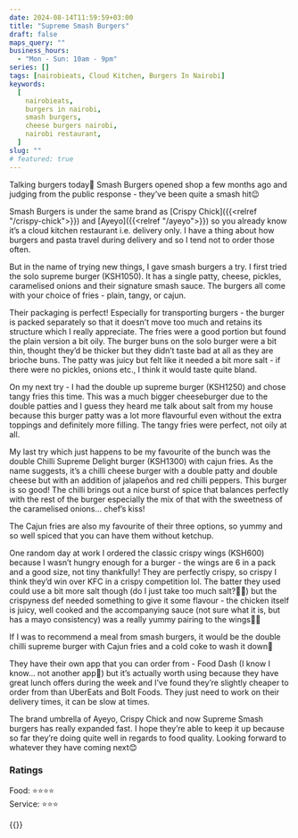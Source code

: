 ```yaml
---
date: 2024-08-14T11:59:59+03:00
title: "Supreme Smash Burgers"
draft: false
maps_query: ""
business_hours:
  - "Mon - Sun: 10am - 9pm"
series: []
tags: [nairobieats, Cloud Kitchen, Burgers In Nairobi]
keywords:
  [
    nairobieats,
    burgers in nairobi,
    smash burgers,
    cheese burgers nairobi,
    nairobi restaurant,
  ]
slug: ""
# featured: true
---
```


Talking burgers today🍔 Smash Burgers opened shop a few months ago and judging from the public response - they’ve been quite a smash hit😉

Smash Burgers is under the same brand as [Crispy Chick]({{<relref "/crispy-chick">}}) and [Ayeyo]({{<relref "/ayeyo">}}) so you already know it’s a cloud kitchen restaurant i.e. delivery only. I have a thing about how burgers and pasta travel during delivery and so I tend not to order those often.

But in the name of trying new things, I gave smash burgers a try. I first tried the solo supreme burger (KSH1050). It has a single patty, cheese, pickles, caramelised onions and their signature smash sauce. The burgers all come with your choice of fries - plain, tangy, or cajun.

Their packaging is perfect! Especially for transporting burgers - the burger is packed separately so that it doesn’t move too much and retains its structure which I really appreciate. The fries were a good portion but found the plain version a bit oily. The burger buns on the solo burger were a bit thin, thought they’d be thicker but they didn’t taste bad at all as they are brioche buns. The patty was juicy but felt like it needed a bit more salt - if there were no pickles, onions etc., I think it would taste quite bland.

On my next try - I had the double up supreme burger (KSH1250) and chose tangy fries this time. This was a much bigger cheeseburger due to the double patties and I guess they heard me talk about salt from my house because this burger patty was a lot more flavourful even without the extra toppings and definitely more filling. The tangy fries were perfect, not oily at all.

My last try which just happens to be my favourite of the bunch was the double Chilli Supreme Delight burger (KSH1300) with cajun fries. As the name suggests, it’s a chilli cheese burger with a double patty and double cheese but with an addition of jalapeños and red chilli peppers. This burger is so good! The chilli brings out a nice burst of spice that balances perfectly with the rest of the burger especially the mix of that with the sweetness of the caramelised onions… chef’s kiss!

The Cajun fries are also my favourite of their three options, so yummy and so well spiced that you can have them without ketchup.

One random day at work I ordered the classic crispy wings (KSH600) because I wasn’t hungry enough for a burger - the wings are 6 in a pack and a good size, not tiny thankfully! They are perfectly crispy, so crispy I think they’d win over KFC in a crispy competition lol. The batter they used could use a bit more salt though (do I just take too much salt?🙈😅) but the crispyness def needed something to give it some flavour - the chicken itself is juicy, well cooked and the accompanying sauce (not sure what it is, but has a mayo consistency) was a really yummy pairing to the wings👌🏾

If I was to recommend a meal from smash burgers, it would be the double chilli supreme burger with Cajun fries and a cold coke to wash it down🤤

They have their own app that you can order from - Food Dash (I know I know… not another app🫠) but it’s actually worth using because they have great lunch offers during the week and I’ve found they’re slightly cheaper to order from than UberEats and Bolt Foods. They just need to work on their delivery times, it can be slow at times.

The brand umbrella of Ayeyo, Crispy Chick and now Supreme Smash burgers has really expanded fast. I hope they’re able to keep it up because so far they’re doing quite well in regards to food quality. Looking forward to whatever they have coming next😊

### Ratings

Food: ⭐️⭐️⭐️⭐️<br>
Service: ⭐️⭐️⭐️

{{<remote-image-gallery key="supreme-smash-burgers">}}
